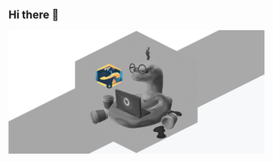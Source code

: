 ## Hi there 🐍

<img src = "https://github.com/Na6ezh6a/Na6ezh6a/blob/main/python.png" alt = "The Unlimited">
